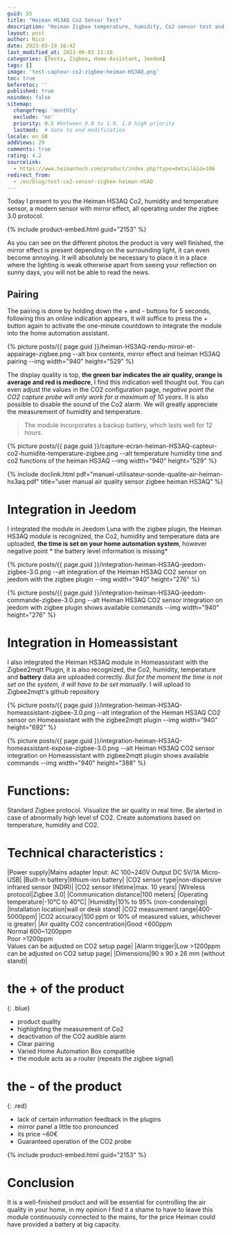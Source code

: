 ```yaml
---
guid: 55
title: "Heiman HS3AQ Co2 Sensor Test"
description: "Heiman Zigbee temperature, humidity, Co2 sensor test and integration in homeassistant"
layout: post
author: Nico
date: 2023-03-19 16:42
last_modified_at: 2023-06-03 11:16
categories: [Tests, Zigbee, Home-Assistant, Jeedom]
tags: []
image: 'test-capteur-co2-zigbee-heiman-HS3AQ.png'
toc: true
beforetoc: ''
published: true
noindex: false
sitemap:
  changefreq: 'monthly'
  exclude: 'no'
  priority: 0.5 #between 0.0 to 1.0, 1.0 high priority
  lastmod:  # date to end modification
locale: en_GB
addViews: 29
comments: true
rating: 4.2
sourcelink:
  - https://www.heimantech.com/product/index.php?type=detail&id=106
redirect_from:
  - /en/blog/test-co2-sensor-zigbee-heiman-HSAQ
---
```


Today I present to you the Heiman HS3AQ Co2, humidity and temperature sensor, a modern sensor with mirror effect, all operating under the zigbee 3.0 protocol.

{% include product-embed.html guid="2153" %}

As you can see on the different photos the product is very well finished, the mirror effect is present depending on the surrounding light, it can even become annoying. It will absolutely be necessary to place it in a place where the lighting is weak otherwise apart from seeing your reflection on sunny days, you will not be able to read the news.

## Pairing

The pairing is done by holding down the + and - buttons for 5 seconds, following this an online indication appears, it will suffice to press the + button again to activate the one-minute countdown to integrate the module into the home automation assistant.

{% picture posts/{{ page.guid }}/heiman-HS3AQ-rendu-miroir-et-appairage-zigbee.png --alt box contents, mirror effect and heiman HS3AQ pairing --img width="940" height="529" %}

The display quality is top, **the green bar indicates the air quality, orange is average and red is mediocre**, I find this indication well thought out. You can even adjust the values in the CO2 configuration page, *negative point the CO2 capture probe will only work for a maximum of 10 years*. It is also possible to disable the sound of the Co2 alarm. We will greatly appreciate the measurement of humidity and temperature.
> The module incorporates a backup battery, which lasts well for 12 hours.

{% picture posts/{{ page.guid }}/capture-ecran-heiman-HS3AQ-capteur-co2-humidite-temperature-zigbee.png --alt temperature humidity time and co2 functions of the heiman HS3AQ --img width="940" height="529" %}

{% include doclink.html pdf="manuel-utilisateur-sonde-qualite-air-heiman-hs3aq.pdf" title="user manual air quality sensor zigbee heiman HS3AQ" %}

# Integration in Jeedom

I integrated the module in Jeedom Luna with the zigbee plugin, the Heiman HS3AQ module is recognized, the Co2, humidity and temperature data are uploaded, **the time is set on your home automation system**, however negative point * the battery level information is missing*

{% picture posts/{{ page.guid }}/integration-heiman-HS3AQ-jeedom-zigbee-3.0.png --alt integration of the Heiman HS3AQ CO2 sensor on jeedom with the zigbee plugin --img width="940" height="276" %}

{% picture posts/{{ page.guid }}/integration-heiman-HS3AQ-jeedom-commande-zigbee-3.0.png --alt Heiman HS3AQ CO2 sensor integration on jeedom with zigbee plugin shows available commands --img width="940" height="276" %}

# Integration in Homeassistant

I also integrated the Heiman HS3AQ module in Homeassistant with the Zigbee2mqtt Plugin, it is also recognized, the Co2, humidity, temperature and **battery** data are uploaded correctly. *But for the moment the time is not set on the system, it will have to be set manually*. I will upload to Zigbee2mqtt's github repository

{% picture posts/{{ page.guid }}/integration-heiman-HS3AQ-homeassistant-zigbee-3.0.png --alt integration of the Heiman HS3AQ CO2 sensor on Homeassistant with the zigbee2mqtt plugin --img width="940" height="692" %}

{% picture posts/{{ page.guid }}/integration-heiman-HS3AQ-homeassistant-expose-zigbee-3.0.png --alt Heiman HS3AQ CO2 sensor integration on Homeassistant with zigbee2mqtt plugin shows available commands --img width="940" height="388" %}

# Functions:

Standard Zigbee protocol.
Visualize the air quality in real time.
Be alerted in case of abnormally high level of CO2.
Create automations based on temperature, humidity and CO2.
 
# Technical characteristics :

|Power supply|Mains adapter Input: AC 100~240V Output DC 5V/1A Micro-USB|
|Built-in battery|lithium-ion battery|
|CO2 sensor type|non-dispersive infrared sensor (NDIR)|
|CO2 sensor lifetime|max. 10 years|
|Wireless protocol|Zigbee 3.0|
|Communication distance|100 meters|
|Operating temperature|-10°C to 40°C|
|Humidity|10% to 95% (non-condensing)|
|Installation location|wall or desk stand|
|CO2 measurement range|400-5000ppm|
|CO2 accuracy|100 ppm or 10% of measured values, whichever is greater|
|Air quality CO2 concentration|Good <600ppm <br> Normal 600~1200ppm <br> Poor >1200ppm<br>Values can be adjusted on CO2 setup page|
|Alarm trigger|Low >1200ppm<br>can be adjusted on CO2 setup page|
|Dimensions|90 x 90 x 26 mm (without stand)|

# **the + of the product**
{: .blue}
- product quality
- highlighting the measurement of Co2
- deactivation of the CO2 audible alarm
- Clear pairing
- Varied Home Automation Box compatible
- the module acts as a router (repeats the zigbee signal)

# **the - of the product**
{: .red}
- lack of certain information feedback in the plugins
- mirror panel a little too pronounced
- its price ~60€
- Guaranteed operation of the CO2 probe

{% include product-embed.html guid="2153" %}

# Conclusion
It is a well-finished product and will be essential for controlling the air quality in your home, in my opinion I find it a shame to have to leave this module continuously connected to the mains, for the price Heiman could have provided a battery at big capacity.